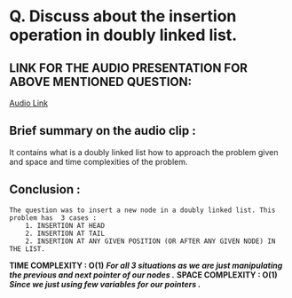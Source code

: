 # Q. Discuss about the insertion operation in doubly linked list.

## LINK FOR THE AUDIO PRESENTATION FOR ABOVE MENTIONED QUESTION:

[Audio Link](https://drive.google.com/file/d/1WbR3hKxiA6xaLjFskfHTUa28iluE46ZQ/view?usp=sharing)

## Brief summary on the audio clip :

It contains what is a doubly linked list how to approach the problem given and space and time complexities of the problem.

## Conclusion :

    The question was to insert a new node in a doubly linked list. This problem has  3 cases :
        1. INSERTION AT HEAD
        2. INSERTION AT TAIL
        2. INSERTION AT ANY GIVEN POSITION (OR AFTER ANY GIVEN NODE) IN THE LIST.

**TIME COMPLEXITY : O(1)**
**_For all 3 situations as we are just manipulating the previous and next pointer of our nodes ._**
**SPACE COMPLEXITY : O(1)**
**_Since we just using few variables for our pointers ._**
